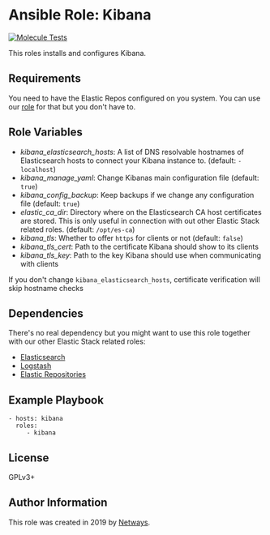 Ansible Role: Kibana
=========

[![Molecule Tests](https://github.com/widhalmt/ansible-role-kibana/workflows/Molecule%20Test/badge.svg?event=push)](https://github.com/widhalmt/ansible-role-kibana/workflows/Molecule%20Test/badge.svg)

This roles installs and configures Kibana.

Requirements
------------

You need to have the Elastic Repos configured on you system. You can use our [role](https://github.com/widhalmt/ansible-role-elastic-repos) for that but you don't have to.

Role Variables
--------------

* *kibana_elasticsearch_hosts*: A list of DNS resolvable hostnames of Elasticsearch hosts to connect your Kibana instance to. (default: `- localhost`)
* *kibana_manage_yaml*: Change Kibanas main configuration file (default: `true`)
* *kibana_config_backup*: Keep backups if we change any configuration file (default: `true`)
* *elastic_ca_dir*: Directory where on the Elasticsearch CA host certificates are stored. This is only useful in connection with out other Elastic Stack related roles. (default: `/opt/es-ca`)
* *kibana_tls*: Whether to offer `https` for clients or not (default: `false`)
* *kibana_tls_cert*: Path to the certificate Kibana should show to its clients
* *kibana_tls_key*: Path to the key Kibana should use when communicating with clients

If you don't change `kibana_elasticsearch_hosts`, certificate verification will skip hostname checks

Dependencies
------------

There's no real dependency but you might want to use this role together with our other Elastic Stack related roles:

* [Elasticsearch](https://github.com/widhalmt/ansible-role-elasticsearch)
* [Logstash](https://github.com/NETWAYS/ansible-role-logstash)
* [Elastic Repositories](https://github.com/widhalmt/ansible-role-elastic-repos)

Example Playbook
----------------

    - hosts: kibana
      roles:
         - kibana

License
-------

GPLv3+

Author Information
------------------

This role was created in 2019 by [Netways](https://www.netways.de/).
